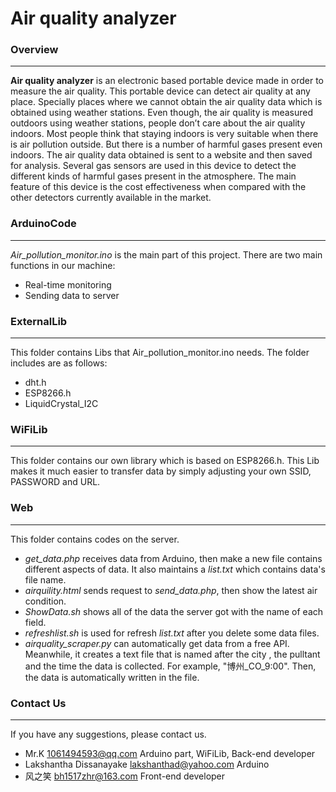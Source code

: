 # Air quality analyzer


### Overview
***

**Air quality analyzer** is an electronic based portable device made in order to measure the air quality. This portable device can detect air quality at any place. Specially places where we cannot obtain the air quality data which is obtained using weather stations. Even though, the air quality is measured outdoors using weather stations, people don’t care about the air quality indoors. Most people think that staying indoors is very suitable when there is air pollution outside. But there is a number of harmful gases present even indoors. The air quality data obtained is sent to a website and then saved for analysis. Several gas sensors are used in this device to detect the different kinds of harmful gases present in the atmosphere. The main feature of this device is the cost effectiveness when compared with the other detectors currently available in the market.



### ArduinoCode
***
*Air_pollution_monitor.ino* is the main part of this project. There are two main functions in our machine:
* Real-time monitoring 
* Sending data to server



### ExternalLib
***
This folder contains Libs that Air_pollution_monitor.ino needs. The folder includes are as follows:
* dht.h
* ESP8266.h
* LiquidCrystal_I2C



### WiFiLib
***
This folder contains our own library which is based on ESP8266.h. This Lib makes it much easier to transfer data by simply adjusting your own SSID, PASSWORD and URL.



### Web
***
This folder contains codes on the server.
* *get_data.php* receives data from Arduino, then make a new file contains different aspects of data. It also maintains a *list.txt* which contains data's file name.
* *airquility.html* sends request to *send_data.php*, then show the latest air condition.
* *ShowData.sh* shows all of the data the server got with the name of each field.
* *refreshlist.sh* is used for refresh *list.txt* after you delete some data files.
* *airquality_scraper.py* can automatically get data from a free API. Meanwhile, it creates a text file that is named after the city , the pulltant and the time the data is collected.  For example, "博州_CO_9:00". Then, the data is automatically written in the file.



### Contact Us
***
If you have any suggestions, please contact us.
* Mr.K  [1061494593@qq.com](mailto:1061494593@qq.com) Arduino part, WiFiLib, Back-end developer
* Lakshantha Dissanayake [lakshanthad@yahoo.com](mailto:lakshanthad@yahoo.com) Arduino
* 风之笑 [bh1517zhr@163.com](mailto:bh1517zhr@163.com) Front-end developer
